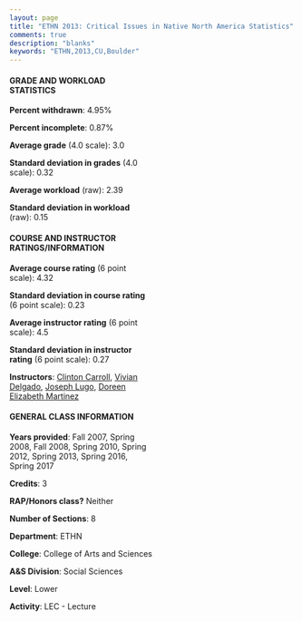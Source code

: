 ```yaml
---
layout: page
title: "ETHN 2013: Critical Issues in Native North America Statistics"
comments: true
description: "blanks"
keywords: "ETHN,2013,CU,Boulder"
---
```

<head>
<script src="https://ajax.googleapis.com/ajax/libs/jquery/2.1.3/jquery.min.js"></script>
<script src="https://dl.dropboxusercontent.com/s/pc42nxpaw1ea4o9/highcharts.js?dl=0"></script>
<!-- <script src="../assets/js/highcharts.js"></script> -->
<style type="text/css">@font-face {
	font-family: "Bebas Neue";
	src: url(https://www.filehosting.org/file/details/544349/BebasNeue Regular.otf) format("opentype");
	}
	h1.Bebas { 
		font-family: "Bebas Neue", Verdana, Tahoma;
	}
</style>
</head>
<body>
	<div id="container" style="float: right; width: 45%; height: 88%; margin-left: 2.5%; margin-right: 2.5%;"></div>
	<script language="JavaScript">
		$(document).ready(function() {
		var chart = {type: 'column'};
		var title = {text: 'Grade Distribution'};
		var xAxis = {categories: ['A','B','C','D','F'],crosshair: true};
		var yAxis = {min: 0,title: {text: 'Percentage'}};
		var tooltip = {headerFormat: '<center><b><span style="font-size:20px">{point.key}</span></b></center>',
		               pointFormat: '<td style="padding:0"><b>{point.y:.1f}%</b></td>',
		               footerFormat: '</table>',shared: true,useHTML: true};
		var plotOptions = {column: {pointPadding: 0.0,borderWidth: 0}};  
		var credits = {enabled: false};var series= [{name: 'Percent',data: [34.4,43.49,16.89,2.42,2.81,]}];
		var json = {};
		json.chart = chart;
		json.title = title;
		json.tooltip = tooltip;
		json.xAxis = xAxis;
		json.yAxis = yAxis;  
		json.series = series;
		json.plotOptions = plotOptions;  
		json.credits = credits;
		$('#container').highcharts(json);
	});
	</script>
</body>
			   
#### GRADE AND WORKLOAD STATISTICS

**Percent withdrawn**: 4.95%

**Percent incomplete**: 0.87%

**Average grade** (4.0 scale): 3.0

**Standard deviation in grades** (4.0 scale): 0.32

**Average workload** (raw): 2.39

**Standard deviation in workload** (raw): 0.15

#### COURSE AND INSTRUCTOR RATINGS/INFORMATION

**Average course rating** (6 point scale): 4.32

**Standard deviation in course rating** (6 point scale): 0.23

**Average instructor rating** (6 point scale): 4.5

**Standard deviation in instructor rating** (6 point scale): 0.27

**Instructors**: <a href='../../instructors/Clinton_Carroll'>Clinton Carroll</a>, <a href='../../instructors/Vivian_Delgado'>Vivian Delgado</a>, <a href='../../instructors/Joseph_Lugo'>Joseph Lugo</a>, <a href='../../instructors/Doreen_Elizabeth_Martinez'>Doreen Elizabeth Martinez</a>

#### GENERAL CLASS INFORMATION

**Years provided**: Fall 2007, Spring 2008, Fall 2008, Spring 2010, Spring 2012, Spring 2013, Spring 2016, Spring 2017

**Credits**: 3

**RAP/Honors class?** Neither

**Number of Sections**: 8

**Department**: ETHN

**College**: College of Arts and Sciences

**A&S Division**: Social Sciences

**Level**: Lower

**Activity**: LEC - Lecture
